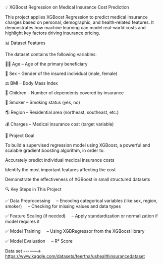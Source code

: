 💡 XGBoost Regression on Medical Insurance Cost Prediction

This project applies XGBoost Regression to predict medical insurance charges based on personal, demographic, and health-related features. It demonstrates how machine learning can model real-world costs and highlight key factors driving insurance pricing.

📊 Dataset Features

The dataset contains the following variables:

🧑‍🦱 Age – Age of the primary beneficiary

🚻 Sex – Gender of the insured individual (male, female)

⚖️ BMI – Body Mass Index

👶 Children – Number of dependents covered by insurance

🚬 Smoker – Smoking status (yes, no)

🌎 Region – Residential area (northeast, southeast, etc.)

💰 Charges – Medical insurance cost (target variable)

🎯 Project Goal

To build a supervised regression model using XGBoost, a powerful and scalable gradient boosting algorithm, in order to:

Accurately predict individual medical insurance costs

Identify the most important features affecting the cost

Demonstrate the effectiveness of XGBoost in small structured datasets

🔍 Key Steps in This Project

✅ Data Preprocessing
    – Encoding categorical variables (like sex, region, smoker)
    – Checking for missing values and data types

✅ Feature Scaling (if needed)
    – Apply standardization or normalization if model requires it

✅ Model Training
    – Using XGBRegressor from the XGBoost library

✅ Model Evaluation
    – R² Score

  Data set ------> 
  https://www.kaggle.com/datasets/teertha/ushealthinsurancedataset

